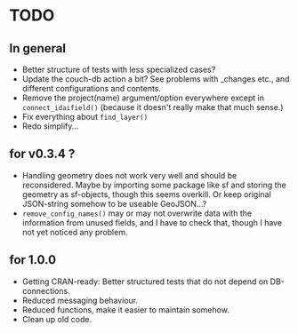 # TODO

## In general
* Better structure of tests with less specialized cases?
* Update the couch-db action a bit? See problems with _changes etc., and different configurations and contents.
* Remove the project(name) argument/option everywhere except in `connect_idaifield()` (because it doesn't really make that much sense.)
* Fix everything about `find_layer()`
* Redo simplify...

## for v0.3.4 ?
* Handling geometry does not work very well and should be reconsidered. Maybe 
by importing some package like sf and storing the geometry as sf-objects, 
though this seems overkill. Or keep original JSON-string somehow to be useable
GeoJSON...?
* `remove_config_names()` may or may not overwrite data with the information
from unused fields, and I have to check that, though I have not yet noticed 
any problem.

## for 1.0.0
* Getting CRAN-ready: Better structured tests that do not depend on DB-connections.
* Reduced messaging behaviour. 
* Reduced functions, make it easier to maintain somehow. 
* Clean up old code.
